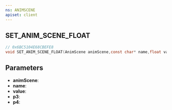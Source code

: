 ```yaml
---
ns: ANIMSCENE
apiset: client
---
```

## SET_ANIM_SCENE_FLOAT

```c
// 0x6BC5104E68CBEFE8
void SET_ANIM_SCENE_FLOAT(AnimScene animScene,const char* name,float value,BOOL p3,BOOL p4);
```


## Parameters
* **animScene**:
* **name**:
* **value**:
* **p3**:
* **p4**: